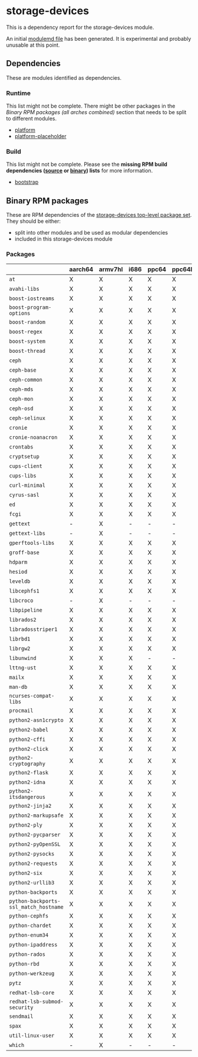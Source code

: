 # storage-devices
This is a dependency report for the storage-devices module.

An initial [modulemd file](storage-devices.yaml) has been generated. It is experimental and probably unusable at this point.
## Dependencies
These are modules identified as dependencies.
### Runtime
This list might not be complete. There might be other packages in the *Binary RPM packages (all arches combined)* section that needs to be split to different modules.
* [platform](../platform)
* [platform-placeholder](../platform-placeholder)
### Build
This list might not be complete.
Please see the **missing RPM build dependencies ([source](all/buildtime-source-packages-short.txt) or [binary](all/buildtime-binary-packages-short.txt)) lists** for more information.
* [bootstrap](../bootstrap)
## Binary RPM packages
These are RPM dependencies of the [storage-devices top-level package set](storage-devices.csv). They should be either:
* split into other modules and be used as modular dependencies
* included in this storage-devices module
### Packages
| |aarch64 |armv7hl |i686 |ppc64 |ppc64le |s390x |x86_64 |
|---|---|---|---|---|---|---|---|
| `at` | X | X | X | X | X | X | X |
| `avahi-libs` | X | X | X | X | X | X | X |
| `boost-iostreams` | X | X | X | X | X | X | - |
| `boost-program-options` | X | X | X | X | X | X | X |
| `boost-random` | X | X | X | X | X | X | - |
| `boost-regex` | X | X | X | X | X | X | X |
| `boost-system` | X | X | X | X | X | X | - |
| `boost-thread` | X | X | X | X | X | X | - |
| `ceph` | X | X | X | X | X | X | X |
| `ceph-base` | X | X | X | X | X | X | X |
| `ceph-common` | X | X | X | X | X | X | X |
| `ceph-mds` | X | X | X | X | X | X | X |
| `ceph-mon` | X | X | X | X | X | X | X |
| `ceph-osd` | X | X | X | X | X | X | X |
| `ceph-selinux` | X | X | X | X | X | X | X |
| `cronie` | X | X | X | X | X | X | X |
| `cronie-noanacron` | X | X | X | X | X | X | X |
| `crontabs` | X | X | X | X | X | X | X |
| `cryptsetup` | X | X | X | X | X | X | X |
| `cups-client` | X | X | X | X | X | X | X |
| `cups-libs` | X | X | X | X | X | X | X |
| `curl-minimal` | X | X | X | X | X | X | X |
| `cyrus-sasl` | X | X | X | X | X | X | X |
| `ed` | X | X | X | X | X | X | X |
| `fcgi` | X | X | X | X | X | X | X |
| `gettext` | - | X | - | - | - | X | - |
| `gettext-libs` | - | X | - | - | - | X | - |
| `gperftools-libs` | X | X | X | X | X | - | X |
| `groff-base` | X | X | X | X | X | - | X |
| `hdparm` | X | X | X | X | X | X | X |
| `hesiod` | X | X | X | X | X | X | X |
| `leveldb` | X | X | X | X | X | X | X |
| `libcephfs1` | X | X | X | X | X | X | X |
| `libcroco` | - | X | - | - | - | X | - |
| `libpipeline` | X | X | X | X | X | X | X |
| `librados2` | X | X | X | X | X | X | - |
| `libradosstriper1` | X | X | X | X | X | X | X |
| `librbd1` | X | X | X | X | X | X | X |
| `librgw2` | X | X | X | X | X | X | X |
| `libunwind` | X | X | X | - | - | - | X |
| `lttng-ust` | X | X | X | X | X | X | - |
| `mailx` | X | X | X | X | X | X | X |
| `man-db` | X | X | X | X | X | X | X |
| `ncurses-compat-libs` | X | X | X | X | X | X | X |
| `procmail` | X | X | X | X | X | X | X |
| `python2-asn1crypto` | X | X | X | X | X | X | X |
| `python2-babel` | X | X | X | X | X | X | X |
| `python2-cffi` | X | X | X | X | X | X | X |
| `python2-click` | X | X | X | X | X | X | X |
| `python2-cryptography` | X | X | X | X | X | X | X |
| `python2-flask` | X | X | X | X | X | X | X |
| `python2-idna` | X | X | X | X | X | X | X |
| `python2-itsdangerous` | X | X | X | X | X | X | X |
| `python2-jinja2` | X | X | X | X | X | X | X |
| `python2-markupsafe` | X | X | X | X | X | X | X |
| `python2-ply` | X | X | X | X | X | X | X |
| `python2-pycparser` | X | X | X | X | X | X | X |
| `python2-pyOpenSSL` | X | X | X | X | X | X | X |
| `python2-pysocks` | X | X | X | X | X | X | X |
| `python2-requests` | X | X | X | X | X | X | X |
| `python2-six` | X | X | X | X | X | X | X |
| `python2-urllib3` | X | X | X | X | X | X | X |
| `python-backports` | X | X | X | X | X | X | X |
| `python-backports-ssl_match_hostname` | X | X | X | X | X | X | X |
| `python-cephfs` | X | X | X | X | X | X | X |
| `python-chardet` | X | X | X | X | X | X | X |
| `python-enum34` | X | X | X | X | X | X | X |
| `python-ipaddress` | X | X | X | X | X | X | X |
| `python-rados` | X | X | X | X | X | X | X |
| `python-rbd` | X | X | X | X | X | X | X |
| `python-werkzeug` | X | X | X | X | X | X | X |
| `pytz` | X | X | X | X | X | X | X |
| `redhat-lsb-core` | X | X | X | X | X | X | X |
| `redhat-lsb-submod-security` | X | X | X | X | X | X | X |
| `sendmail` | X | X | X | X | X | X | X |
| `spax` | X | X | X | X | X | X | X |
| `util-linux-user` | X | X | X | X | X | X | X |
| `which` | - | X | - | - | - | X | - |
